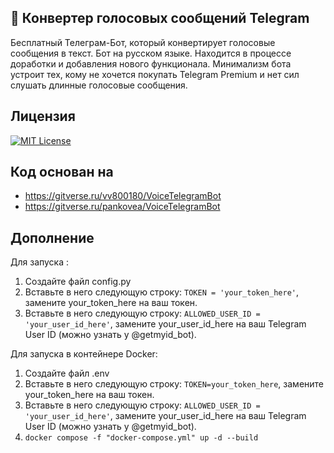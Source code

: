 
## 🤖 Конвертер голосовых сообщений Telegram
Бесплатный Телеграм-Бот, который конвертирует голосовые сообщения в текст.
Бот на русском языке. Находится в процессе доработки и добавления нового функционала.
Минимализм бота устроит тех, кому не хочется покупать Telegram Premium и нет сил слушать длинные голосовые сообщения.

## Лицензия

[![MIT License](https://img.shields.io/badge/License-MIT-green.svg)](https://choosealicense.com/licenses/mit/)

## Код основан на

- https://gitverse.ru/vv800180/VoiceTelegramBot
- https://gitverse.ru/pankovea/VoiceTelegramBot

## Дополнение

Для запуска :
1. Создайте файл config.py
2. Вставьте в него следующую строку: ```TOKEN = 'your_token_here'```, замените your_token_here на ваш токен.
3. Вставьте в него следующую строку: ```ALLOWED_USER_ID = 'your_user_id_here'```, замените your_user_id_here на ваш Telegram User ID (можно узнать у @getmyid_bot).

Для запуска в контейнере Docker:
1. Создайте файл .env
2. Вставьте в него следующую строку: ```TOKEN=your_token_here```, замените your_token_here на ваш токен.
3. Вставьте в него следующую строку: ```ALLOWED_USER_ID = 'your_user_id_here'```, замените your_user_id_here на ваш Telegram User ID (можно узнать у @getmyid_bot).
4. ```docker compose -f "docker-compose.yml" up -d --build```
